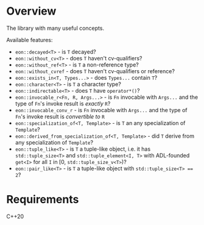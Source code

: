 # Overview

The library with many useful concepts. 

Available features:

* `eon::decayed<T>` - is `T` decayed?
* `eon::without_cv<T>` - does `T` haven't cv-qualifiers?
* `eon::without_ref<T>` - is `T` a non-reference type?
* `eon::without_cvref` - does `T` haven't cv-qualifiers or reference?
* `eon::exists_in<T, Types...>` - does `Types...` contain `T`?
* `eon::character<T>` - is `T` a character type?
* `eon::indirectable<T>` - does `T` have `operator*()`? 
* `eon::invocable_r<Fn, R, Args...>` - is `Fn` invocable with `Args...` and the type of `Fn`'s invoke result is _exactly_ `R`?  
* `eon::invocable_conv_r` - is `Fn` invocable with `Args...` and the type of `Fn`'s invoke result is _convertible to_ `R`
* `eon::specialization_of<T, Template>` - is `T` an any specialization of `Template`?
* `eon::derived_from_specialization_of<T, Template>` - did `T` derive from any specialization of `Template`?
* `eon::tuple_like<T>` - is `T` a tuple-like object, i.e. it has `std::tuple_size<T>` and `std::tuple_element<I, T>` with ADL-founded `get<I>` for all `I` in [0, `std::tuple_size_v<T>`)?
* `eon::pair_like<T>` - is `T` a tuple-like object with `std::tuple_size<T> == 2`?

# Requirements

C++20